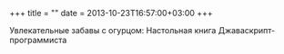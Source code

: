 +++
title = ""
date = 2013-10-23T16:57:00+03:00
+++

Увлекательные забавы с огурцом: Настольная книга Джаваскрипт-программиста


